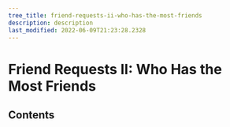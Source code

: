 ```yaml
---
tree_title: friend-requests-ii-who-has-the-most-friends
description: description
last_modified: 2022-06-09T21:23:28.2328
---
```


# Friend Requests II: Who Has the Most Friends

## Contents
